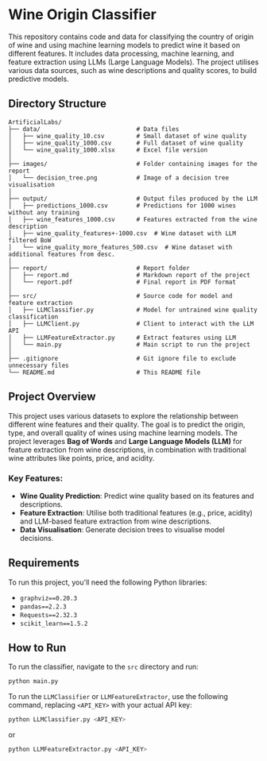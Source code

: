 # Wine Origin Classifier

This repository contains code and data for classifying the country of origin of wine and using machine learning models to predict wine it based on different features. It includes data processing, machine learning, and feature extraction using LLMs (Large Language Models). The project utilises various data sources, such as wine descriptions and quality scores, to build predictive models.

## Directory Structure

```plaintext
ArtificialLabs/
├── data/                           # Data files
│   ├── wine_quality_10.csv         # Small dataset of wine quality
│   ├── wine_quality_1000.csv       # Full dataset of wine quality
│   └── wine_quality_1000.xlsx      # Excel file version
│
├── images/                         # Folder containing images for the report
│   └── decision_tree.png           # Image of a decision tree visualisation
│
├── output/                         # Output files produced by the LLM
│   ├── predictions_1000.csv        # Predictions for 1000 wines without any training
│   ├── wine_features_1000.csv      # Features extracted from the wine description
│   ├── wine_quality_features+-1000.csv  # Wine dataset with LLM filtered BoW
│   └── wine_quality_more_features_500.csv  # Wine dataset with additional features from desc.
│
├── report/                         # Report folder
│   ├── report.md                   # Markdown report of the project
│   └── report.pdf                  # Final report in PDF format
│
├── src/                            # Source code for model and feature extraction
│   ├── LLMClassifier.py            # Model for untrained wine quality classification
│   ├── LLMClient.py                # Client to interact with the LLM API
│   ├── LLMFeatureExtractor.py      # Extract features using LLM
│   └── main.py                     # Main script to run the project
│
├── .gitignore                      # Git ignore file to exclude unnecessary files
└── README.md                       # This README file
```

## Project Overview

This project uses various datasets to explore the relationship between different wine features and their quality. The goal is to predict the origin, type, and overall quality of wines using machine learning models. The project leverages **Bag of Words** and **Large Language Models (LLM)** for feature extraction from wine descriptions, in combination with traditional wine attributes like points, price, and acidity.

### Key Features:
- **Wine Quality Prediction**: Predict wine quality based on its features and descriptions.
- **Feature Extraction**: Utilise both traditional features (e.g., price, acidity) and LLM-based feature extraction from wine descriptions.
- **Data Visualisation**: Generate decision trees to visualise model decisions.

## Requirements

To run this project, you'll need the following Python libraries:

- `graphviz==0.20.3`
- `pandas==2.2.3`
- `Requests==2.32.3`
- `scikit_learn==1.5.2`

## How to Run

To run the classifier, navigate to the `src` directory and run:

```bash
python main.py
```

To run the `LLMClassifier` or `LLMFeatureExtractor`, use the following command, replacing `<API_KEY>` with your actual API key:

```bash
python LLMClassifier.py <API_KEY>
```

or

```bash
python LLMFeatureExtractor.py <API_KEY>
```